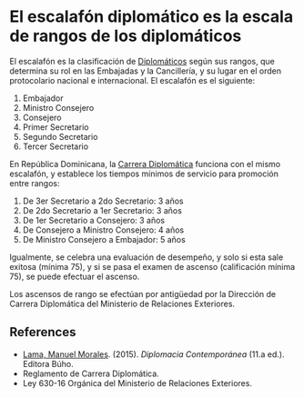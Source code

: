 # El escalafón diplomático es la escala de rangos de los diplomáticos
El escalafón es la clasificación de [Diplomáticos](Diplomatic%20Agents) según sus rangos, que determina su rol en las Embajadas y la Cancillería, y su lugar en el orden protocolario nacional e internacional. El escalafón es el siguiente:

1. Embajador
2. Ministro Consejero
3. Consejero
4. Primer Secretario
5. Segundo Secretario
6. Tercer Secretario

En República Dominicana, la [Carrera Diplomática](Carrera%20Diplomática.md) funciona con el mismo escalafón, y establece los tiempos mínimos de servicio para promoción entre rangos:
1. De 3er Secretario a 2do Secretario: 3 años
2. De 2do Secretario a 1er Secretario: 3 años
3. De 1er Secretario a Consejero: 3 años
4. De Consejero a Ministro Consejero: 4 años
5. De Ministro Consejero a Embajador: 5 años

Igualmente, se celebra una evaluación de desempeño, y solo si esta sale exitosa (mínima 75), y si se pasa el examen de ascenso (calificación mínima 75), se puede efectuar el ascenso. 

Los ascensos de rango se efectúan por antigüedad por la Dirección de Carrera Diplomática del Ministerio de Relaciones Exteriores.

## References
- [Lama, Manuel Morales](Manuel%20Morales%20Lama). (2015). *Diplomacia Contemporánea* (11.a ed.). Editora Búho.
- Reglamento de Carrera Diplomática.
- Ley 630-16 Orgánica del Ministerio de Relaciones Exteriores. 